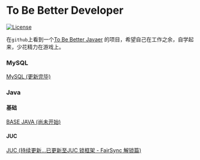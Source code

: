# To Be Better Developer

[![License](https://img.shields.io/badge/license-Apache%202-4EB1BA.svg)](https://www.apache.org/licenses/LICENSE-2.0.html)

在`github`上看到一个[To Be Better Javaer](https://github.com/itwanger/toBeBetterJavaer) 的项目，希望自己在工作之余，自学起来，少花精力在游戏上。

### MySQL

[MySQL (更新完毕)](./MySQL/README.md)



### Java

#### 基础

[BASE JAVA (尚未开始)](./Java/base/README.md)

#### JUC 

[JUC (持续更新...已更新至JUC 锁框架 - FairSync 解锁篇)](./Java/juc/README.md)